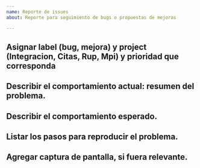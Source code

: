 ```yaml
---
name: Reporte de issues
about: Reporte para seguimiento de bugs o propuestas de mejoras

---
```


## Asignar label (bug, mejora) y project (Integracion, Citas, Rup, Mpi) y prioridad que corresponda 


## Describir el comportamiento actual: resumen del problema. 


## Describir el comportamiento esperado. 


## Listar los pasos para reproducir el problema. 


## Agregar captura de pantalla, si fuera relevante.
